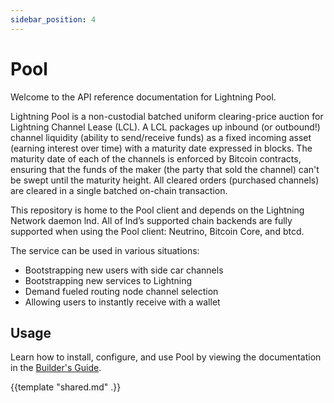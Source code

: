 ```yaml
---
sidebar_position: 4
---
```


# Pool

Welcome to the API reference documentation for Lightning Pool.

Lightning Pool is a non-custodial batched uniform clearing-price auction for
Lightning Channel Lease (LCL). A LCL packages up inbound (or outbound!) channel
liquidity (ability to send/receive funds) as a fixed incoming asset (earning
interest over time) with a maturity date expressed in blocks. The maturity date
of each of the channels is enforced by Bitcoin contracts, ensuring that the
funds of the maker (the party that sold the channel) can't be swept until the
maturity height. All cleared orders (purchased channels) are cleared in a
single batched on-chain transaction.

This repository is home to the Pool client and depends on the Lightning Network
daemon lnd. All of lnd’s supported chain backends are fully supported when
using the Pool client: Neutrino, Bitcoin Core, and btcd.

The service can be used in various situations:

- Bootstrapping new users with side car channels
- Bootstrapping new services to Lightning
- Demand fueled routing node channel selection
- Allowing users to instantly receive with a wallet

## Usage

Learn how to install, configure, and use Pool by viewing the documentation in the [Builder's Guide](https://docs.lightning.engineering/lightning-network-tools/pool/overview).

{{template "shared.md" .}}